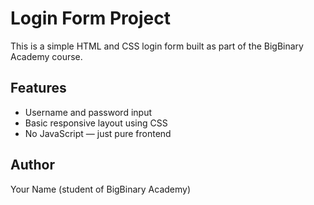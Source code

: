 # Login Form Project

This is a simple HTML and CSS login form built as part of the BigBinary Academy course.

## Features
- Username and password input
- Basic responsive layout using CSS
- No JavaScript — just pure frontend

## Author
Your Name (student of BigBinary Academy)
